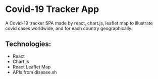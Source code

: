 # Covid-19 Tracker App
A Covid-19 tracker SPA made by react, chart.js, leaflet map to illustrate covid cases worldwide, and for each country geographically.
## Technologies: 
- React
- Chart.js
- React Leaflet Map
- APIs from disease.sh